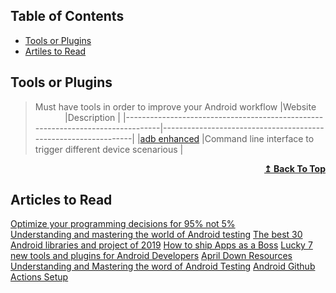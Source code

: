 ## Table of Contents

- [Tools or Plugins](#tools-or-plugins)
- [Artiles to Read](#articles-to-read)



































## Tools or Plugins
> Must have tools in order to improve your Android workflow
|Website &nbsp;&nbsp;&nbsp;&nbsp;&nbsp;&nbsp;&nbsp;&nbsp;&nbsp;&nbsp;&nbsp;&nbsp;|Description                                                     |
|--------------------------------------------------------------------------------|----------------------------------------------------------------|
|[adb enhanced](https://github.com/ashishb/adb-enhanced)                           |Command line interface to trigger different device scenarious  |

<div align="right">
    <b><a href="#table-of-contents">↥ Back To Top</a></b>
</div>

## Articles to Read
[Optimize your programming decisions for 95% not 5%](https://dev.to/nickjj/optimize-your-programming-decisions-for-the-95-not-the-5-2n42)  
[Understanding and mastering the world of Android testing](https://blog.aritraroy.in/understanding-and-mastering-the-world-of-android-testing-part-1-32f6a1a06d3b)
[The best 30 Android libraries and project of 2019](https://medium.com/better-programming/30-best-android-libraries-and-projects-of-2019-a1e35124f110)
[How to ship Apps as a Boss](https://medium.com/better-programming/30-best-android-libraries-and-projects-of-2019-a1e35124f110)
[Lucky 7 new tools and plugins for Android Developers](https://proandroiddev.com/lucky-7-new-tools-and-plugins-for-android-developers-designers-1545e5c59f27)
[April Down Resources](https://aprildown.xyz/categories/)
[Understanding and Mastering the word of Android Testing](https://blog.aritraroy.in/understanding-and-mastering-the-world-of-android-testing-part-1-32f6a1a06d3b)
[Android Github Actions Setup](https://coletiv.com/blog/android-github-actions-setup/)

